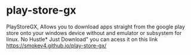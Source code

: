 # play-store-gx
PlayStoreGX, Allows you to download apps straight from the google play store onto your windows device without and emulator or subsystem for linux. No Hustle* Just Download" you can acess it on this link https://smokev4.github.io/play-store-gx/
